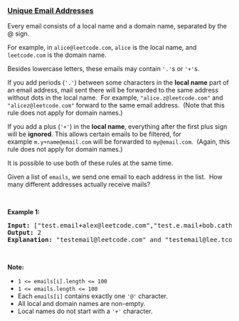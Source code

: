 ### [Unique Email Addresses](https://leetcode.com/problems/unique-email-addresses)

<p>Every email consists of a local name and a domain name, separated by the @ sign.</p>

<p>For example, in <code>alice@leetcode.com</code>,&nbsp;<code>alice</code> is the local name, and <code>leetcode.com</code> is the domain name.</p>

<p>Besides lowercase letters, these emails may contain <code>&#39;.&#39;</code>s or <code>&#39;+&#39;</code>s.</p>

<p>If you add periods (<code>&#39;.&#39;</code>) between some characters in the <strong>local name</strong> part of an email address, mail sent there will be forwarded to the same address without dots in the local name.&nbsp; For example, <code>&quot;alice.z@leetcode.com&quot;</code> and <code>&quot;alicez@leetcode.com&quot;</code> forward to the same email address.&nbsp; (Note that this rule does not apply for domain names.)</p>

<p>If you add a plus (<code>&#39;+&#39;</code>) in the <strong>local name</strong>, everything after the first plus sign will be&nbsp;<strong>ignored</strong>. This allows certain emails to be filtered, for example&nbsp;<code>m.y+name@email.com</code>&nbsp;will be forwarded to&nbsp;<code>my@email.com</code>.&nbsp; (Again, this rule does not apply for domain names.)</p>

<p>It is possible to use both of these rules at the same time.</p>

<p>Given a list of <code>emails</code>, we send one email to each address in the list.&nbsp;&nbsp;How many different addresses actually receive mails?&nbsp;</p>

<p>&nbsp;</p>

<div>
<p><strong>Example 1:</strong></p>

<pre>
<strong>Input: </strong><span id="example-input-1-1">[&quot;test.email+alex@leetcode.com&quot;,&quot;test.e.mail+bob.cathy@leetcode.com&quot;,&quot;testemail+david@lee.tcode.com&quot;]</span>
<strong>Output: </strong><span id="example-output-1">2</span>
<strong><span>Explanation:</span></strong><span>&nbsp;&quot;</span><span id="example-input-1-1">testemail@leetcode.com&quot; and &quot;testemail@lee.tcode.com&quot; </span>actually receive mails
</pre>

<p>&nbsp;</p>

<p><strong>Note:</strong></p>

<ul>
	<li><code>1 &lt;= emails[i].length&nbsp;&lt;= 100</code></li>
	<li><code>1 &lt;= emails.length &lt;= 100</code></li>
	<li>Each <code>emails[i]</code> contains exactly one <code>&#39;@&#39;</code> character.</li>
	<li>All local and domain names are non-empty.</li>
	<li>Local names do not start with a <code>&#39;+&#39;</code> character.</li>
</ul>
</div>
